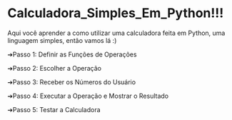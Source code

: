 # Calculadora_Simples_Em_Python!!!

Aqui você aprender a como utilizar uma calculadora feita em Python, uma linguagem simples, então vamos lá :)




➔Passo 1: Definir as Funções de Operações

➔Passo 2: Escolher a Operação

➔Passo 3: Receber os Números do Usuário

➔Passo 4: Executar a Operação e Mostrar o Resultado

➔Passo 5: Testar a Calculadora
